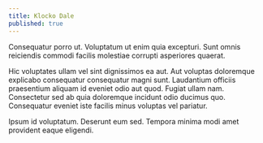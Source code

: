 ```yaml
---
title: Klocko Dale
published: true
---
```


Consequatur porro ut. Voluptatum ut enim quia excepturi. Sunt omnis reiciendis commodi facilis molestiae corrupti asperiores quaerat.

Hic voluptates ullam vel sint dignissimos ea aut. Aut voluptas doloremque explicabo consequatur consequatur magni sunt. Laudantium officiis praesentium aliquam id eveniet odio aut quod. Fugiat ullam nam. Consectetur sed ab quia doloremque incidunt odio ducimus quo. Consequatur eveniet iste facilis minus voluptas vel pariatur.

Ipsum id voluptatum. Deserunt eum sed. Tempora minima modi amet provident eaque eligendi.